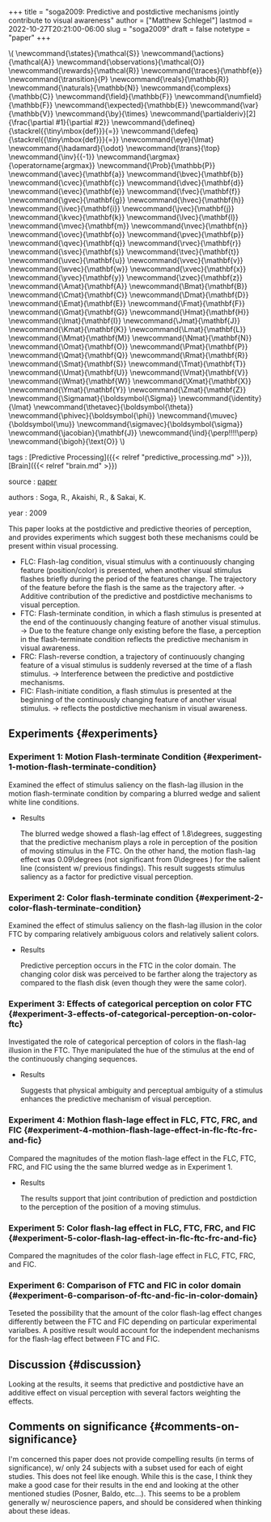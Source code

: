+++
title = "soga2009: Predictive and postdictive mechanisms jointly contribute to visual awareness"
author = ["Matthew Schlegel"]
lastmod = 2022-10-27T20:21:00-06:00
slug = "soga2009"
draft = false
notetype = "paper"
+++

\\( \newcommand{\states}{\mathcal{S}}
\newcommand{\actions}{\mathcal{A}}
\newcommand{\observations}{\mathcal{O}}
\newcommand{\rewards}{\mathcal{R}}
\newcommand{\traces}{\mathbf{e}}
\newcommand{\transition}{P}
\newcommand{\reals}{\mathbb{R}}
\newcommand{\naturals}{\mathbb{N}}
\newcommand{\complexs}{\mathbb{C}}
\newcommand{\field}{\mathbb{F}}
\newcommand{\numfield}{\mathbb{F}}
\newcommand{\expected}{\mathbb{E}}
\newcommand{\var}{\mathbb{V}}
\newcommand{\by}{\times}
\newcommand{\partialderiv}[2]{\frac{\partial #1}{\partial #2}}
\newcommand{\defineq}{\stackrel{{\tiny\mbox{def}}}{=}}
\newcommand{\defeq}{\stackrel{{\tiny\mbox{def}}}{=}}
\newcommand{\eye}{\Imat}
\newcommand{\hadamard}{\odot}
\newcommand{\trans}{\top}
\newcommand{\inv}{{-1}}
\newcommand{\argmax}{\operatorname{argmax}}
\newcommand{\Prob}{\mathbb{P}}
\newcommand{\avec}{\mathbf{a}}
\newcommand{\bvec}{\mathbf{b}}
\newcommand{\cvec}{\mathbf{c}}
\newcommand{\dvec}{\mathbf{d}}
\newcommand{\evec}{\mathbf{e}}
\newcommand{\fvec}{\mathbf{f}}
\newcommand{\gvec}{\mathbf{g}}
\newcommand{\hvec}{\mathbf{h}}
\newcommand{\ivec}{\mathbf{i}}
\newcommand{\jvec}{\mathbf{j}}
\newcommand{\kvec}{\mathbf{k}}
\newcommand{\lvec}{\mathbf{l}}
\newcommand{\mvec}{\mathbf{m}}
\newcommand{\nvec}{\mathbf{n}}
\newcommand{\ovec}{\mathbf{o}}
\newcommand{\pvec}{\mathbf{p}}
\newcommand{\qvec}{\mathbf{q}}
\newcommand{\rvec}{\mathbf{r}}
\newcommand{\svec}{\mathbf{s}}
\newcommand{\tvec}{\mathbf{t}}
\newcommand{\uvec}{\mathbf{u}}
\newcommand{\vvec}{\mathbf{v}}
\newcommand{\wvec}{\mathbf{w}}
\newcommand{\xvec}{\mathbf{x}}
\newcommand{\yvec}{\mathbf{y}}
\newcommand{\zvec}{\mathbf{z}}
\newcommand{\Amat}{\mathbf{A}}
\newcommand{\Bmat}{\mathbf{B}}
\newcommand{\Cmat}{\mathbf{C}}
\newcommand{\Dmat}{\mathbf{D}}
\newcommand{\Emat}{\mathbf{E}}
\newcommand{\Fmat}{\mathbf{F}}
\newcommand{\Gmat}{\mathbf{G}}
\newcommand{\Hmat}{\mathbf{H}}
\newcommand{\Imat}{\mathbf{I}}
\newcommand{\Jmat}{\mathbf{J}}
\newcommand{\Kmat}{\mathbf{K}}
\newcommand{\Lmat}{\mathbf{L}}
\newcommand{\Mmat}{\mathbf{M}}
\newcommand{\Nmat}{\mathbf{N}}
\newcommand{\Omat}{\mathbf{O}}
\newcommand{\Pmat}{\mathbf{P}}
\newcommand{\Qmat}{\mathbf{Q}}
\newcommand{\Rmat}{\mathbf{R}}
\newcommand{\Smat}{\mathbf{S}}
\newcommand{\Tmat}{\mathbf{T}}
\newcommand{\Umat}{\mathbf{U}}
\newcommand{\Vmat}{\mathbf{V}}
\newcommand{\Wmat}{\mathbf{W}}
\newcommand{\Xmat}{\mathbf{X}}
\newcommand{\Ymat}{\mathbf{Y}}
\newcommand{\Zmat}{\mathbf{Z}}
\newcommand{\Sigmamat}{\boldsymbol{\Sigma}}
\newcommand{\identity}{\Imat}
\newcommand{\thetavec}{\boldsymbol{\theta}}
\newcommand{\phivec}{\boldsymbol{\phi}}
\newcommand{\muvec}{\boldsymbol{\mu}}
\newcommand{\sigmavec}{\boldsymbol{\sigma}}
\newcommand{\jacobian}{\mathbf{J}}
\newcommand{\ind}{\perp\!\!\!\!\perp}
\newcommand{\bigoh}{\text{O}}
\\)

tags
: [Predictive Processing]({{< relref "predictive_processing.md" >}}), [Brain]({{< relref "brain.md" >}})

source
: [paper](https://www.sciencedirect.com/science/article/pii/S1053810009000762?casa_token=b-B_940q9UsAAAAA:8x6zYBEmF6TObraElK4UVzenSLxgQB-OG0VEiCURF53tRlISjMpwc84of1wMpMyX4yhxKgdpaa0)

authors
: Soga, R., Akaishi, R., &amp; Sakai, K.

year
: 2009

This paper looks at the postdictive and predictive theories of perception, and provides experiments which suggest both these mechanisms could be present within visual processing.

-   FLC: Flash-lag condition, visual stimulus with a continuously changing feature (position/color) is presented, when another visual stimulus flashes briefly during the period of the features change. The trajectory of the feature before the flash is the same as the trajectory after. -&gt; Additive contribution of the predictive and postdictive mechanisms to visual perception.
-   FTC: Flash-terminate condition, in which a flash stimulus is presented at the end of the continuously changing feature of another visual stimulus. -&gt; Due to the feature change only existing before the flase, a perception in the flash-terminate condition reflects the predictive mechanism in visual awareness.
-   FRC: Flash-reverse condtion, a trajectory of continuously changing feature of a visual stimulus is suddenly reversed at the time of a flash stimulus. -&gt; Interference between the predictive and postdictive mechanisms.
-   FIC: Flash-initiate condition, a flash stimulus is presented at the beginning of the continuously changing feature of another visual stimulus. -&gt; reflects the postdictive mechanism in visual awareness.


## Experiments {#experiments}


### Experiment 1: Motion Flash-terminate Condition {#experiment-1-motion-flash-terminate-condition}

Examined the effect of stimulus saliency on the flash-lag illusion in the motion flash-terminate condition by comparing a blurred wedge and salient white line conditions.

<!--list-separator-->

-  Results

    The blurred wedge showed a flash-lag effect of 1.8\degrees, suggesting that the predictive mechanism plays a role in perception of the position of moving stimulus in the FTC. On the other hand, the motion flash-lag effect was 0.09\degrees (not significant from 0\degrees ) for the salient line (consistent w/ previous findings). This result suggests stimulus saliency as a factor for predictive visual perception.


### Experiment 2: Color flash-terminate condition {#experiment-2-color-flash-terminate-condition}

Examined the effect of stimulus saliency on the flash-lag illusion in the color FTC by comparing relatively ambiguous colors and relatively salient colors.

<!--list-separator-->

-  Results

    Predictive perception occurs in the FTC in the color domain. The changing color disk was perceived to be farther along the trajectory as compared to the flash disk (even though they were the same color).


### Experiment 3: Effects of categorical perception on color FTC {#experiment-3-effects-of-categorical-perception-on-color-ftc}

Investigated the role of categorical perception of colors in the flash-lag illusion in the FTC. Thye manipulated the hue of the stimulus at the end of the continuously changing sequences.

<!--list-separator-->

-  Results

    Suggests that physical ambiguity and perceptual ambiguity of a stimulus enhances the predictive mechanism of visual perception.


### Experiment 4: Mothion flash-lage effect in FLC, FTC, FRC, and FIC {#experiment-4-mothion-flash-lage-effect-in-flc-ftc-frc-and-fic}

Compared the magnitudes of the motion flash-lage effect in the FLC, FTC, FRC, and FIC using the the same blurred wedge as in Experiment 1.

<!--list-separator-->

-  Results

    The results support that joint contribution of prediction and postdiction to the perception of the position of a moving stimulus.


### Experiment 5: Color flash-lag effect in FLC, FTC, FRC, and FIC {#experiment-5-color-flash-lag-effect-in-flc-ftc-frc-and-fic}

Compared the magnitudes of the color flash-lage effect in FLC, FTC, FRC, and FIC.


### Experiment 6: Comparison of FTC and FIC in color domain {#experiment-6-comparison-of-ftc-and-fic-in-color-domain}

Teseted the possibility that the amount of the color flash-lag effect changes differently between the FTC and FIC depending on particular experimental varialbes. A positive result would account for the independent mechanisms for the flash-lag effect between FTC and FIC.


## Discussion {#discussion}

Looking at the results, it seems that predictive and postdictive have an additive effect on visual perception with several factors weighting the effects.


## Comments on significance {#comments-on-significance}

I'm concerned this paper does not provide compelling results (in terms of significance), w/ only 24 subjects with a subset used for each of eight studies. This does not feel like enough. While this is the case, I think they make a good case for their results in the end and looking at the other mentioned studies (Posner, Baldo, etc...). This seems to be a problem generally w/ neuroscience papers, and should be considered when thinking about these ideas.
